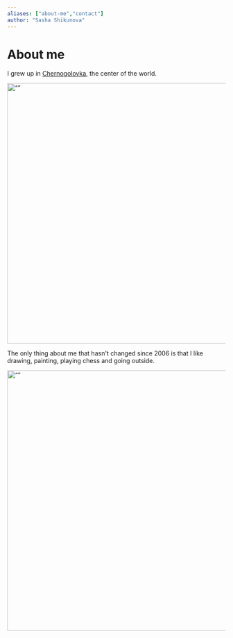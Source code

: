 ```yaml
---
aliases: ["about-me","contact"]
author: "Sasha Shikunova"
---
```

# About me

I grew up in [Chernogolovka](http://chernogolovka.ru/home/), the center of the world.

<img src="/images/chernogolovka.jpeg" alt= “” width="600">

The only thing about me that hasn't changed since 2006 is that I like drawing, painting, playing chess and going outside.

<img src="/images/drawing.jpeg" alt= “” width="600">